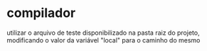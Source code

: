 # compilador
utilizar o arquivo de teste disponibilizado na pasta raiz do projeto, modificando o valor da variável "local" para o caminho do mesmo
